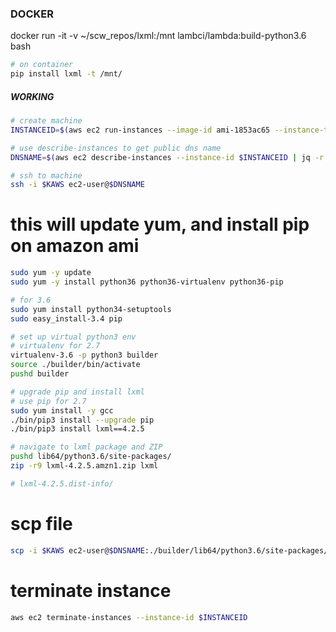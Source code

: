 ### DOCKER
docker run -it -v ~/scw_repos/lxml:/mnt lambci/lambda:build-python3.6 bash

```bash
# on container
pip install lxml -t /mnt/
```

##### WORKING
```bash
# create machine
INSTANCEID=$(aws ec2 run-instances --image-id ami-1853ac65 --instance-type t2.micro --count 1 --key-name bryan_mbr --security-group-ids sg-e66f1590 | jq -r '.Instances[0].InstanceId')

# use describe-instances to get public dns name
DNSNAME=$(aws ec2 describe-instances --instance-id $INSTANCEID | jq -r '.Reservations[0].Instances[0].PublicDnsName')

# ssh to machine
ssh -i $KAWS ec2-user@$DNSNAME
```

# this will update yum, and install pip on amazon ami
```bash
sudo yum -y update
sudo yum -y install python36 python36-virtualenv python36-pip

# for 3.6
sudo yum install python34-setuptools
sudo easy_install-3.4 pip

# set up virtual python3 env
# virtualenv for 2.7
virtualenv-3.6 -p python3 builder
source ./builder/bin/activate
pushd builder

# upgrade pip and install lxml
# use pip for 2.7
sudo yum install -y gcc
./bin/pip3 install --upgrade pip
./bin/pip3 install lxml==4.2.5

# navigate to lxml package and ZIP
pushd lib64/python3.6/site-packages/
zip -r9 lxml-4.2.5.amzn1.zip lxml

# lxml-4.2.5.dist-info/
```

# scp file
```bash
scp -i $KAWS ec2-user@$DNSNAME:./builder/lib64/python3.6/site-packages/lxml-4.2.5.amzn1.zip .
```

# terminate instance
```bash
aws ec2 terminate-instances --instance-id $INSTANCEID
```

